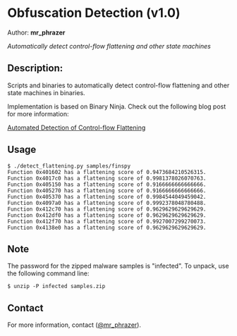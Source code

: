 # Obfuscation Detection (v1.0)
Author: **mr_phrazer**

_Automatically detect control-flow flattening and other state machines_

## Description:

Scripts and binaries to automatically detect control-flow flattening and other state machines in binaries.

Implementation is based on Binary Ninja. Check out the following blog post for more information:

[Automated Detection of Control-flow Flattening](https://synthesis.to/2021/03/03/flattening_detection.html)

## Usage

```
$ ./detect_flattening.py samples/finspy 
Function 0x401602 has a flattening score of 0.9473684210526315.
Function 0x4017c0 has a flattening score of 0.9981378026070763.
Function 0x405150 has a flattening score of 0.9166666666666666.
Function 0x405270 has a flattening score of 0.9166666666666666.
Function 0x405370 has a flattening score of 0.9984544049459042.
Function 0x4097a0 has a flattening score of 0.9992378048780488.
Function 0x412c70 has a flattening score of 0.9629629629629629.
Function 0x412df0 has a flattening score of 0.9629629629629629.
Function 0x412f70 has a flattening score of 0.9927007299270073.
Function 0x4138e0 has a flattening score of 0.9629629629629629.
```

## Note

The password for the zipped malware samples is "infected". To unpack, use the following command line:

```
$ unzip -P infected samples.zip
```

## Contact

For more information, contact ([@mr_phrazer](https://twitter.com/mr_phrazer)).

